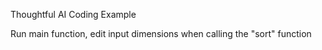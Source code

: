 Thoughtful AI Coding Example

Run main function, edit input dimensions when calling the "sort" function
